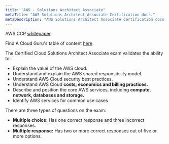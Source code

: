```yaml
---
title: "AWS - Solutions Architect Associate"
metaTitle: "AWS Solutions Architect Associate Certification docs."
metaDescription: "AWS Solutions Architect Associate Certification docs."
---
```

AWS CCP [whitepaper](https://docs.aws.amazon.com/whitepapers/latest/aws-overview/aws-overview.pdf).

Find A Cloud Guru's table of content [here](https://acloudguru.visme.co/view/mxz10wwn-s01-l00-table-of-contents).

The Certified Cloud Solutions Architect Associate exam validates the ability to:

* Explain the value of the AWS cloud.
* Understand and explain the AWS shared responsibility model.
* Understand AWS Cloud security best practices.
* Understand AWS Cloud **costs, economics and billing practices.**
* Describe and position the core AWS services, including **compute, network, databases and storage.**
* Identify AWS services for common use cases

There are three types of questions on the exam:

* **Multiple choice**: Has one correct response and three incorrect responses.
* **Multiple response:** Has two or more correct responses out of five or more options.